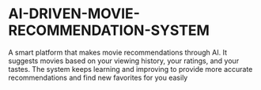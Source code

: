 # AI-DRIVEN-MOVIE-RECOMMENDATION-SYSTEM
A smart platform that makes movie recommendations through AI. It suggests movies based on your viewing history, your ratings, and your tastes. The system keeps learning and improving to provide more accurate recommendations and find new favorites for you easily
